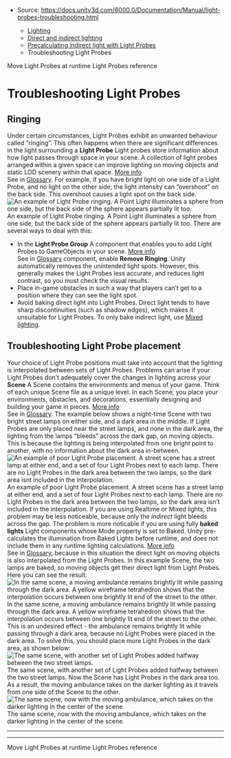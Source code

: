 * Source: https://docs.unity3d.com/6000.0/Documentation/Manual/light-probes-troubleshooting.html

  * [Lighting](https://docs.unity3d.com/6000.0/Documentation/Manual/LightingOverview.html)
  * [Direct and indirect lighting](https://docs.unity3d.com/6000.0/Documentation/Manual/direct-and-indirect-lighting.html)
  * [Precalculating indirect light with Light Probes](https://docs.unity3d.com/6000.0/Documentation/Manual/LightProbes-landing.html)
  * Troubleshooting Light Probes


[](https://docs.unity3d.com/6000.0/Documentation/Manual/LightProbes-Moving.html)
Move Light Probes at runtime
[](https://docs.unity3d.com/6000.0/Documentation/Manual/LightProbes-Reference.html)
Light Probes reference
# Troubleshooting Light Probes
## Ringing
Under certain circumstances, Light Probes exhibit an unwanted behaviour called “ringing”. This often happens when there are significant differences in the light surrounding a **Light Probe** Light probes store information about how light passes through space in your scene. A collection of light probes arranged within a given space can improve lighting on moving objects and static LOD scenery within that space. [More info](https://docs.unity3d.com/6000.0/Documentation/Manual/LightProbes.html)  
See in [Glossary](https://docs.unity3d.com/6000.0/Documentation/Manual/Glossary.html#LightProbe). For example, if you have bright light on one side of a Light Probe, and no light on the other side, the light intensity can “overshoot” on the back side. This overshoot causes a light spot on the back side.
![An example of Light Probe ringing. A Point Light illuminates a sphere from one side, but the back side of the sphere appears partially lit too.](https://docs.unity3d.com/6000.0/Documentation/uploads/Main/class-LightProbeGroup-Ringing.png) An example of Light Probe ringing. A Point Light illuminates a sphere from one side, but the back side of the sphere appears partially lit too.
There are several ways to deal with this:
  * In the **Light Probe Group** A component that enables you to add Light Probes to GameObjects in your scene. [More info](https://docs.unity3d.com/6000.0/Documentation/Manual/class-LightProbeGroup.html)  
See in [Glossary](https://docs.unity3d.com/6000.0/Documentation/Manual/Glossary.html#LightProbeGroup) component, enable **Remove Ringing**. Unity automatically removes the unintended light spots. However, this generally makes the Light Probes less accurate, and reduces light contrast, so you must check the visual results.
  * Place in-game obstacles in such a way that players can’t get to a position where they can see the light spot.
  * Avoid baking direct light into Light Probes. Direct light tends to have sharp discontinuities (such as shadow edges), which makes it unsuitable for Light Probes. To only bake indirect light, use [Mixed lighting](https://docs.unity3d.com/Manual/LightMode-Mixed.html).


## Troubleshooting Light Probe placement
Your choice of Light Probe positions must take into account that the lighting is interpolated between sets of Light Probes. Problems can arise if your Light Probes don’t adequately cover the changes in lighting across your **Scene** A Scene contains the environments and menus of your game. Think of each unique Scene file as a unique level. In each Scene, you place your environments, obstacles, and decorations, essentially designing and building your game in pieces. [More info](https://docs.unity3d.com/6000.0/Documentation/Manual/CreatingScenes.html)  
See in [Glossary](https://docs.unity3d.com/6000.0/Documentation/Manual/Glossary.html#Scene).
The example below shows a night-time Scene with two bright street lamps on either side, and a dark area in the middle. If Light Probes are only placed near the street lamps, and none in the dark area, the lighting from the lamps “bleeds” across the dark gap, on moving objects. This is because the lighting is being interpolated from one bright point to another, with no information about the dark area in-between.
![An example of poor Light Probe placement. A street scene has a street lamp at either end, and a set of four Light Probes next to each lamp. There are no Light Probes in the dark area between the two lamps, so the dark area isnt included in the interpolation.](https://docs.unity3d.com/6000.0/Documentation/uploads/Main/class-LightProbeGroup-12.png) An example of poor Light Probe placement. A street scene has a street lamp at either end, and a set of four Light Probes next to each lamp. There are no Light Probes in the dark area between the two lamps, so the dark area isn’t included in the interpolation.
If you are using Realtime or Mixed lights, this problem may be less noticeable, because only the _indirect_ light bleeds across the gap. The problem is more noticable if you are using fully **baked lights** Light components whose Mode property is set to Baked. Unity pre-calculates the illumination from Baked Lights before runtime, and does not include them in any runtime lighting calculations. [More info](https://docs.unity3d.com/6000.0/Documentation/Manual/LightModes-introduction.html#baked)  
See in [Glossary](https://docs.unity3d.com/6000.0/Documentation/Manual/Glossary.html#BakedLights), because in this situation the direct light on moving objects is also interpolated from the Light Probes. In this example Scene, the two lamps are baked, so moving objects get their direct light from Light Probes. Here you can see the result.
![In the same scene, a moving ambulance remains brightly lit while passing through the dark area. A yellow wireframe tetrahedron shows that the interpolation occurs between one brightly lit end of the street to the other.](https://docs.unity3d.com/6000.0/Documentation/uploads/Main/class-LightProbeGroup-13.png) In the same scene, a moving ambulance remains brightly lit while passing through the dark area. A yellow wireframe tetrahedron shows that the interpolation occurs between one brightly lit end of the street to the other.
This is an undesired effect - the ambulance remains brightly lit while passing through a dark area, because no Light Probes were placed in the dark area.
To solve this, you should place more Light Probes in the dark area, as shown below:
![The same scene, with another set of Light Probes added halfway between the two street lamps.](https://docs.unity3d.com/6000.0/Documentation/uploads/Main/class-LightProbeGroup-14.png) The same scene, with another set of Light Probes added halfway between the two street lamps.
Now the Scene has Light Probes in the dark area too. As a result, the moving ambulance takes on the darker lighting as it travels from one side of the Scene to the other.
![The same scene, now with the moving ambulance, which takes on the darker lighting in the center of the scene.](https://docs.unity3d.com/6000.0/Documentation/uploads/Main/class-LightProbeGroup-15.png) The same scene, now with the moving ambulance, which takes on the darker lighting in the center of the scene.
* * *
* * *
[](https://docs.unity3d.com/6000.0/Documentation/Manual/LightProbes-Moving.html)
Move Light Probes at runtime
[](https://docs.unity3d.com/6000.0/Documentation/Manual/LightProbes-Reference.html)
Light Probes reference
